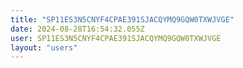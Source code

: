 ```yaml
---
title: "SP11ES3N5CNYF4CPAE391SJACQYMQ9GQW0TXWJVGE"
date: 2024-08-28T16:54:32.055Z
user: SP11ES3N5CNYF4CPAE391SJACQYMQ9GQW0TXWJVGE
layout: "users"
---
```

    